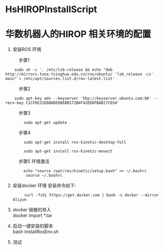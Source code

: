 # HsHIROPInstallScript
# 华数机器人的HIROP 相关环境的配置  

1. 安装ROS 环境  

&emsp;&emsp;&emsp;步骤1  

		sudo sh -c '. /etc/lsb-release && echo "deb http://mirrors.tuna.tsinghua.edu.cn/ros/ubuntu/ `lsb_release -cs` main" > /etc/apt/sources.list.d/ros-latest.list'       
        
&emsp;&emsp;&emsp;步骤2	

		sudo apt-key adv --keyserver 'hkp://keyserver.ubuntu.com:80' --recv-key C1CF6E31E6BADE8868B172B4F42ED6FBAB17C654'    
        
&emsp;&emsp;&emsp;步骤3  

 			sudo apt-get update  
            
&emsp;&emsp;&emsp;步骤4  

 			sudo apt-get install ros-kinetic-desktop-full   
            
 			sudo apt-get install ros-kinetic-moveit  
            
&emsp;&emsp;&emsp;步骤5 环境激活  

 			echo "source /opt/ros/kinetic/setup.bash" >> ~/.bashrc    
             source ~/.bashrc  

2. 安装docker 环境 安装命令如下:  

			curl -fsSL https://get.docker.com | bash -s docker --mirror Aliyun  
                
3. docker 镜像的导入  
			docker import *.tar   

4. 启动一键安装的脚本  
 			bash  InstallRosEnv.sh  
  
5. 测试  
